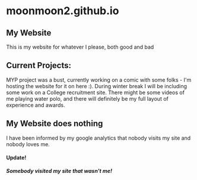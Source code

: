 # moonmoon2.github.io

## My Website

This is my website for whatever I please, both good and bad

## Current Projects:

MYP project was a bust, currently working on a comic with some folks  - I'm hosting the website for it on here :).
During winter break I will be including some work on a College recruitment site. There might be some videos of me playing water polo, and there will definitely be my full layout of experience and awards.

## My Website does nothing

I have been informed by my google analytics that nobody visits my site and nobody loves me.

#### Update!
***Somebody visited my site that wasn't me!***
